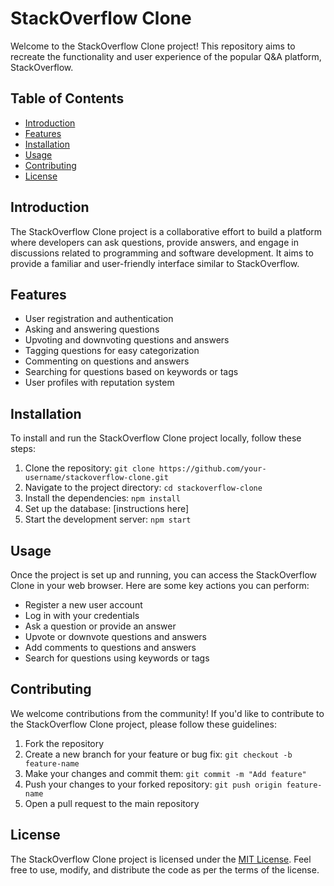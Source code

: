 # StackOverflow Clone

Welcome to the StackOverflow Clone project! This repository aims to recreate the functionality and user experience of the popular Q&A platform, StackOverflow.

## Table of Contents
- [Introduction](#introduction)
- [Features](#features)
- [Installation](#installation)
- [Usage](#usage)
- [Contributing](#contributing)
- [License](#license)

## Introduction
The StackOverflow Clone project is a collaborative effort to build a platform where developers can ask questions, provide answers, and engage in discussions related to programming and software development. It aims to provide a familiar and user-friendly interface similar to StackOverflow.

## Features
- User registration and authentication
- Asking and answering questions
- Upvoting and downvoting questions and answers
- Tagging questions for easy categorization
- Commenting on questions and answers
- Searching for questions based on keywords or tags
- User profiles with reputation system

## Installation
To install and run the StackOverflow Clone project locally, follow these steps:

1. Clone the repository: `git clone https://github.com/your-username/stackoverflow-clone.git`
2. Navigate to the project directory: `cd stackoverflow-clone`
3. Install the dependencies: `npm install`
4. Set up the database: [instructions here]
5. Start the development server: `npm start`

## Usage
Once the project is set up and running, you can access the StackOverflow Clone in your web browser. Here are some key actions you can perform:

- Register a new user account
- Log in with your credentials
- Ask a question or provide an answer
- Upvote or downvote questions and answers
- Add comments to questions and answers
- Search for questions using keywords or tags

## Contributing
We welcome contributions from the community! If you'd like to contribute to the StackOverflow Clone project, please follow these guidelines:

1. Fork the repository
2. Create a new branch for your feature or bug fix: `git checkout -b feature-name`
3. Make your changes and commit them: `git commit -m "Add feature"`
4. Push your changes to your forked repository: `git push origin feature-name`
5. Open a pull request to the main repository

## License
The StackOverflow Clone project is licensed under the [MIT License](https://opensource.org/licenses/MIT). Feel free to use, modify, and distribute the code as per the terms of the license.
